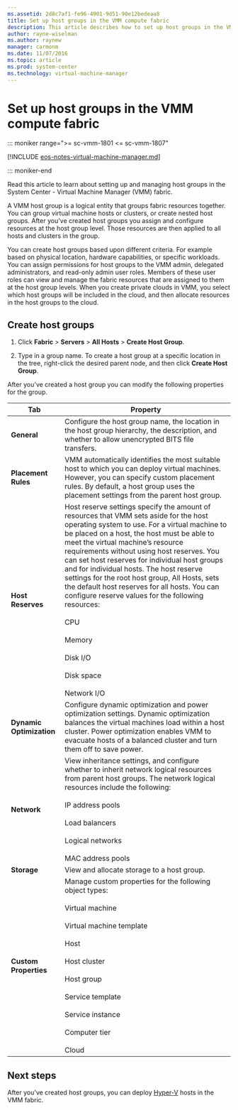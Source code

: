 ```yaml
---
ms.assetid: 2d8c7af1-fe96-4901-9d51-90e12bedeaa8
title: Set up host groups in the VMM compute fabric
description: This article describes how to set up host groups in the VMM fabric
author: rayne-wiselman
ms.author: raynew
manager: carmonm
ms.date: 11/07/2016
ms.topic: article
ms.prod: system-center
ms.technology: virtual-machine-manager
---
```


# Set up host groups in the VMM compute fabric

::: moniker range=">= sc-vmm-1801 <= sc-vmm-1807"

[!INCLUDE [eos-notes-virtual-machine-manager.md](../includes/eos-notes-virtual-machine-manager.md)]

::: moniker-end

Read this article to learn about setting up and managing host groups in the System Center - Virtual Machine Manager (VMM) fabric.

A VMM host group is a logical entity that groups fabric resources together. You can group virtual machine hosts or clusters, or create nested host groups. After you've created host groups you assign and configure resources at the host group level. Those resources are then applied to all hosts and clusters in the group.

You can create host groups based upon different criteria. For example based on physical location, hardware capabilities, or specific workloads. You can assign permissions for host groups to the VMM admin, delegated administrators, and read-only admin user roles. Members of these user roles can view and manage the fabric resources that are assigned to them at the host group levels. When you create private clouds in VMM,  you select which host groups will be included in the cloud, and then allocate resources in the host groups to the cloud.

## Create host groups

1.  Click **Fabric** > **Servers** > **All Hosts** > **Create Host Group**.

2.  Type in a group name. To create a host group at a specific location in the tree, right\-click the desired parent node, and then click **Create Host Group**.

After you've created a host group you can modify the following properties for the group.

**Tab** | **Property**
--- |---
**General** | Configure the host group name, the location in the host group hierarchy, the description, and whether to allow unencrypted BITS file transfers.
**Placement Rules** | VMM automatically identifies the most suitable host to which you can deploy virtual machines. However, you can specify custom placement rules. By default, a host group uses the placement settings from the parent host group.|
**Host Reserves** | Host reserve settings specify the amount of resources that VMM sets aside for the host operating system to use. For a virtual machine to be placed on a host, the host must be able to meet the virtual machine’s resource requirements without using host reserves. You can set host reserves for individual host groups and for individual hosts. The host reserve settings for the root host group, All Hosts, sets the default host reserves for all hosts. You can configure reserve values for the following resources:<br/><br/> CPU<br/><br/> Memory<br/><br/> Disk I/O<br/><br/> Disk space<br/><br/> Network I/O
**Dynamic Optimization** | Configure dynamic optimization and power optimization settings. Dynamic optimization balances the virtual machines load within a host cluster. Power optimization enables VMM to evacuate hosts of a balanced cluster and turn them off to save power.
**Network** | View inheritance settings, and configure whether to inherit network logical resources from parent host groups. The network logical resources include the following:<br/><br/> IP address pools<br/><br/> Load balancers<br/><br/> Logical networks<br/><br/> MAC address pools
**Storage** | View and allocate storage to a host group.
**Custom Properties** |  Manage custom properties for the following object types:<br/><br/> Virtual machine<br/><br/> Virtual machine template<br/><br/> Host<br/><br/> Host cluster<br/><br/> Host group<br/><br/> Service template<br/><br/> Service instance<br/><br/> Computer tier<br/><br/> Cloud

## Next steps

After you've created host groups, you can deploy [Hyper-V](hyper-v-hosts.md) hosts in the VMM fabric.
